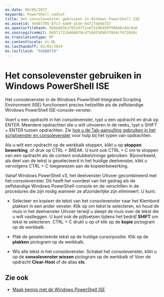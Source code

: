 ```yaml
---
ms.date: 06/05/2017
keywords: PowerShell-cmdlet
title: Het consolevenster gebruiken in Windows PowerShell ISE
ms.assetid: 44d67705-87c7-4a69-a53e-6471fdebb757
ms.openlocfilehash: 5bbbdd3b1f0324ff1a4f2298459f58640c4dc9a6
ms.sourcegitcommit: b6871f21bd666f9cd71dd336bb3f844cf472b56c
ms.translationtype: MT
ms.contentlocale: nl-NL
ms.lasthandoff: 02/03/2019
ms.locfileid: "55688719"
---
```

# <a name="how-to-use-the-console-pane-in-the-windows-powershell-ise"></a>Het consolevenster gebruiken in Windows PowerShell ISE

Het consolevenster in de Windows PowerShell Integrated Scripting Environment (ISE) functioneert precies hetzelfde als de zelfstandige Windows PowerShell ISE-console-venster.

Voert u een opdracht in het consolevenster, typt u een opdracht en druk op ENTER. Meerdere opdrachten die u wilt uitvoeren in de reeks, typt u SHIFT + ENTER tussen opdrachten. Zie [hoe u de Tab-aanvulling gebruiken in het scriptvenster en consolevenster](How-to-Use-Tab-Completion-in-the-Script-Pane-and-Console-Pane.md) voor hulp bij het typen van opdrachten.

Als u wilt een opdracht op de werkbalk stoppen, klikt u op **stoppen bewerking**, of druk op CTRL + BREAK. U kunt ook CTRL + C om te stoppen van een opdracht als de context ondubbelzinnige gebruiken. Bijvoorbeeld, als deel van de tekst is geselecteerd in het huidige deelvenster, klikt u vervolgens CTRL + C toegewezen aan de kopieerbewerking.

Vanaf Windows PowerShell v3, het deelvenster Uitvoer gecombineerd met het consolevenster. Dit heeft het voordeel van het gedrag als de zelfstandige Windows PowerShell-console en de verschillen in de procedures die zijn nodig wanneer ze afzonderlijke zijn elimineert. U kunt:

- Selecteer en kopieer de tekst van het consolevenster naar het Klembord plakken in een ander venster. Klik op om tekst te selecteren, en houd de muis in het deelvenster Uitvoer terwijl u sleept de muis over de tekst die u wilt vastleggen. U kunt ook de pijltoetsen tijdens het bedrijf **SHIFT** om tekst te selecteren. CTRL + C drukt u op of klik op de **kopie** pictogram op de werkbalk.

- Plak de geselecteerde tekst op de huidige cursorpositie. Klik op de **plakken** pictogram op de werkbalk.

- Wis alle tekst in het consolevenster. Schakel het consolevenster, klikt u op de **consolevenster wissen** pictogram op de werkbalk of Voer de opdracht **Clear-Host** of de alias **cls**.

## <a name="see-also"></a>Zie ook

- [Maak kennis met de Windows PowerShell ISE](Introducing-the-Windows-PowerShell-ISE.md)